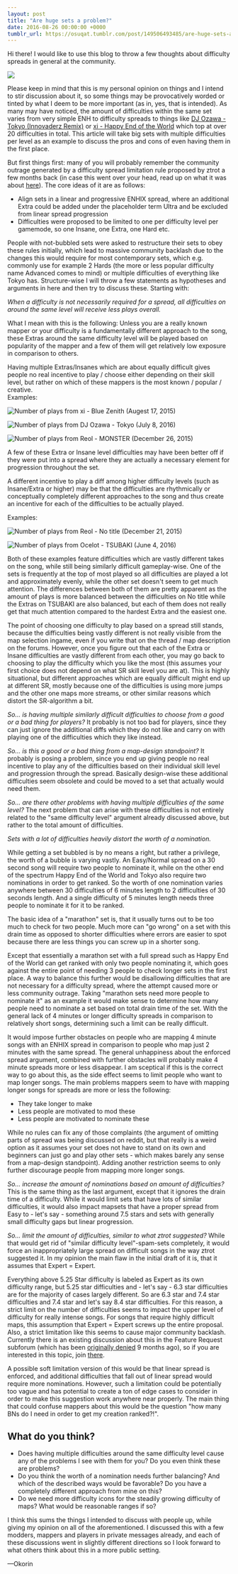 ```yaml
---
layout: post
title: "Are huge sets a problem?"
date: 2016-08-26 00:00:00 +0000
tumblr_url: https://osuqat.tumblr.com/post/149506493485/are-huge-sets-a-problem
---
```


Hi there! I would like to use this blog to throw a few thoughts about difficulty spreads in general at the community.

![](/wiki/shared/news/banners/theqatgazette.jpg)

Please keep in mind that this is my personal opinion on things and I intend to stir discussion about it, so some things may be provocatively worded or tinted by what I deem to be more important (as in, yes, that is intended). As many may have noticed, the amount of difficulties within the same set varies from very simple ENH to difficulty spreads to things like [DJ Ozawa - Tokyo (Innovaderz Remix)](https://osu.ppy.sh/beatmapsets/333139#osu/763946) or [xi - Happy End of the World](https://osu.ppy.sh/beatmapsets/171880#mania/706049) which top at over 20 difficulties in total. This article will take big sets with multiple difficulties per level as an example to discuss the pros and cons of even having them in the first place.

But first things first: many of you will probably remember the community outrage generated by a difficulty spread limitation rule proposed by ztrot a few months back (in case this went over your head, read up on what it was about [here](https://osu.ppy.sh/community/forums/topics/420223?start=4892052)). The core ideas of it are as follows:

- Align sets in a linear and progressive ENHIX spread, where an additional Extra could be added under the placeholder term Ultra and be excluded from linear spread progression
- Difficulties were proposed to be limited to one per difficulty level per gamemode, so one Insane, one Extra, one Hard etc.

People with not-bubbled sets were asked to restructure their sets to obey these rules initially, which lead to massive community backlash due to the changes this would require for most contemporary sets, which e.g. commonly use for example 2 Hards (the more or less popular difficulty name Advanced comes to mind) or multiple difficulties of everything like Tokyo has. Structure-wise I will throw a few statements as hypotheses and arguments in here and then try to discuss these. Starting with:

*When a difficulty is not necessarily required for a spread, all difficulties on around the same level will receive less plays overall.*

What I mean with this is the following: Unless you are a really known mapper or your difficulty is a fundamentally different approach to the song, these Extras around the same difficulty level will be played based on popularity of the mapper and a few of them will get relatively low exposure in comparison to others.

Having multiple Extras/Insanes which are about equally difficult gives people no real incentive to play / choose either depending on their skill level, but rather on which of these mappers is the most known / popular / creative.  
Examples:

![Number of plays from xi - Blue Zenith (Augest 17, 2015)](/wiki/shared/news/2016-08-26-are-huge-sets-a-problem/tumblr_inline_p7ph2m4axH1usyjz5_540.png)

![Number of plays from DJ Ozawa - Tokyo (July 8, 2016)](/wiki/shared/news/2016-08-26-are-huge-sets-a-problem/tumblr_inline_p7ph2ngFtB1usyjz5_540.png)

![Number of plays from Reol - MONSTER (December 26, 2015)](/wiki/shared/news/2016-08-26-are-huge-sets-a-problem/tumblr_inline_p7ph2nQAwu1usyjz5_540.png)

A few of these Extra or Insane level difficulties may have been better off if they were put into a spread where they are actually a necessary element for progression throughout the set.

A different incentive to play a diff among higher difficulty levels (such as Insane/Extra or higher) may be that the difficulties are rhythmically or conceptually completely different approaches to the song and thus create an incentive for each of the difficulties to be actually played.

Examples:

![Number of plays from Reol - No title (December 21, 2015)](/wiki/shared/news/2016-08-26-are-huge-sets-a-problem/tumblr_inline_p7ph2oJfpL1usyjz5_540.png)

![Number of plays from Ocelot - TSUBAKI (June 4, 2016)](/wiki/shared/news/2016-08-26-are-huge-sets-a-problem/tumblr_inline_p7ph2oDIPM1usyjz5_540.png)

Both of these examples feature difficulties which are vastly different takes on the song, while still being similarly difficult gameplay-wise. One of the sets is frequently at the top of most played so all difficulties are played a lot and approximately evenly, while the other set doesn't seem to get much attention. The differences between both of them are pretty apparent as the amount of plays is more balanced between the difficulties on No title while the Extras on TSUBAKI are also balanced, but each of them does not really get that much attention compared to the hardest Extra and the easiest one.

The point of choosing one difficulty to play based on a spread still stands, because the difficulties being vastly different is not really visible from the map selection ingame, even if you write that on the thread / map description on the forums. However, once you figure out that each of the Extra or Insane difficulties are vastly different from each other, you may go back to choosing to play the difficulty which you like the most (this assumes your first choice does not depend on what SR skill level you are at). This is highly situational, but different approaches which are equally difficult might end up at different SR, mostly because one of the difficulties is using more jumps and the other one maps more streams, or other similar reasons which distort the SR-algorithm a bit.

*So... is having multiple similarly difficult difficulties to choose from a good or a bad thing for players?* It probably is not too bad for players, since they can just ignore the additional diffs which they do not like and carry on with playing one of the difficulties which they like instead.

*So... is this a good or a bad thing from a map-design standpoint?* It probably is posing a problem, since you end up giving people no real incentive to play any of the difficulties based on their individual skill level and progression through the spread. Basically design-wise these additional difficulties seem obsolete and could be moved to a set that actually would need them.

*So... are there other problems with having multiple difficulties of the same level?* The next problem that can arise with these difficulties is not entirely related to the "same difficulty level" argument already discussed above, but rather to the total amount of difficulties.

*Sets with a lot of difficulties heavily distort the worth of a nomination.*

While getting a set bubbled is by no means a right, but rather a privilege, the worth of a bubble is varying vastly. An Easy/Normal spread on a 30 second song will require two people to nominate it, while on the other end of the spectrum Happy End of the World and Tokyo also require two nominations in order to get ranked. So the worth of one nomination varies anywhere between 30 difficulties of 6 minutes length to 2 difficulties of 30 seconds length. And a single difficulty of 5 minutes length needs three people to nominate it for it to be ranked.

The basic idea of a "marathon" set is, that it usually turns out to be too much to check for two people. Much more can "go wrong" on a set with this drain time as opposed to shorter difficulties where errors are easier to spot because there are less things you can screw up in a shorter song.

Except that essentially a marathon set with a full spread such as Happy End of the World can get ranked with only two people nominating it, which goes against the entire point of needing 3 people to check longer sets in the first place. A way to balance this further would be disallowing difficulties that are not necessary for a difficulty spread, where the attempt caused more or less community outrage. Taking "marathon sets need more people to nominate it" as an example it would make sense to determine how many people need to nominate a set based on total drain time of the set. With the general lack of 4 minutes or longer difficulty spreads in comparison to relatively short songs, determining such a limit can be really difficult.

It would impose further obstacles on people who are mapping 4 minute songs with an ENHIX spread in comparison to people who map just 2 minutes with the same spread. The general unhappiness about the enforced spread argument, combined with further obstacles will probably make 4 minute spreads more or less disappear. I am sceptical if this is the correct way to go about this, as the side effect seems to limit people who want to map longer songs. The main problems mappers seem to have with mapping longer songs for spreads are more or less the following:

- They take longer to make
- Less people are motivated to mod these
- Less people are motivated to nominate these

While no rules can fix any of those complaints (the argument of omitting parts of spread was being discussed on reddit, but that really is a weird option as it assumes your set does not have to stand on its own and beginners can just go and play other sets - which makes barely any sense from a map-design standpoint). Adding another restriction seems to only further discourage people from mapping more longer songs.

*So... increase the amount of nominations based on amount of difficulties?* This is the same thing as the last argument, except that it ignores the drain time of a difficulty. While it would limit sets that have lots of similar difficulties, it would also impact mapsets that have a proper spread from Easy to - let's say - something around 7.5 stars and sets with generally small difficulty gaps but linear progression.

*So... limit the amount of difficulties, similar to what ztrot suggested?* While that would get rid of "similar difficulty level"-spam-sets completely, it would force an inappropriately large spread on difficult songs in the way ztrot suggested it. In my opinion the main flaw in the initial draft of it is, that it assumes that Expert = Expert.

Everything above 5.25 Star difficulty is labeled as Expert as its own difficulty range, but 5.25 star difficulties and - let's say - 6.3 star difficulties are for the majority of cases largely different. So are 6.3 star and 7.4 star difficulties and 7.4 star and let's say 8.4 star difficulties. For this reason, a strict limit on the number of difficulties seems to impact the upper level of difficulty for really intense songs. For songs that require highly difficult maps, this assumption that Expert = Expert screws up the entire proposal. Also, a strict limitation like this seems to cause major community backlash. Currently there is an existing discussion about this in the Feature Request subforum (which has been [originally denied](https://osu.ppy.sh/community/forums/topics/384918?start=4673579) 9 months ago), so if you are interested in this topic, join [there](https://osu.ppy.sh/community/forums/topics/468399?start=5245178).

A possible soft limitation version of this would be that linear spread is enforced, and additional difficulties that fall out of linear spread would require more nominations. However, such a limitation could be potentially too vague and has potential to create a ton of edge cases to consider in order to make this suggestion work anywhere near properly. The main thing that could confuse mappers about this would be the question "how many BNs do I need in order to get my creation ranked?!".

## What do you think?

- Does having multiple difficulties around the same difficulty level cause any of the problems I see with them for you? Do you even think these are problems?
- Do you think the worth of a nomination needs further balancing? And which of the described ways would be favorable? Do you have a completely different approach from mine on this?
- Do we need more difficulty icons for the steadily growing difficulty of maps? What would be reasonable ranges if so?

I think this sums the things I intended to discuss with people up, while giving my opinion on all of the aforementioned. I discussed this with a few modders, mappers and players in private messages already, and each of these discussions went in slightly different directions so I look forward to what others think about this in a more public setting.

—Okorin
